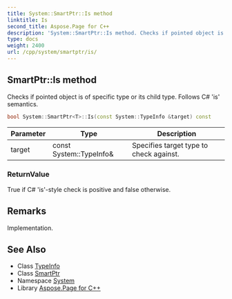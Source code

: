 ```yaml
---
title: System::SmartPtr::Is method
linktitle: Is
second_title: Aspose.Page for C++
description: 'System::SmartPtr::Is method. Checks if pointed object is of specific type or its child type. Follows C# ''is'' semantics in C++.'
type: docs
weight: 2400
url: /cpp/system/smartptr/is/
---
```

## SmartPtr::Is method


Checks if pointed object is of specific type or its child type. Follows C# 'is' semantics.

```cpp
bool System::SmartPtr<T>::Is(const System::TypeInfo &target) const
```


| Parameter | Type | Description |
| --- | --- | --- |
| target | const System::TypeInfo\& | Specifies target type to check against. |

### ReturnValue

True if C# 'is'-style check is positive and false otherwise.
## Remarks


Implementation.

## See Also

* Class [TypeInfo](../../typeinfo/)
* Class [SmartPtr](../)
* Namespace [System](../../)
* Library [Aspose.Page for C++](../../../)
